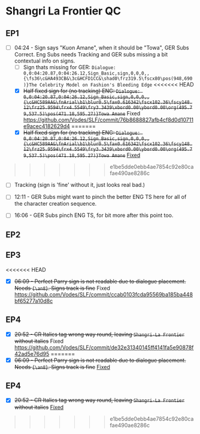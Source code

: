 # Shangri La Frontier QC

## EP1

- [ ] 04:24 - Sign says "Kuon Amane", when it should be "Towa", GER Subs Correct. Eng Subs needs Tracking and GER subs missing a bit contextual info on signs.
  - [ ] Sign thats missing for GER: `Dialogue: 0,0:04:20.87,0:04:26.12,Sign_Basic,sign,0,0,0,,{\fs36\c&HA493CB&\3c&HCFD1CC&\shad0\frz319.5\fscx80\pos(948,690)}The Celebrity Model on Fashion's Bleeding Edge`
<<<<<<< HEAD
  - [x] ~~Half fixed sign for (no tracking) ENG: `Dialogue: 0,0:04:20.87,0:04:26.12,Sign_Basic,sign,0,0,0,,{\c&HC589AA&\fnArial\b1\blur0.5\fax0.616342\fscx102.36\fscy148.12\frz25.9594\frx4.5549\fry3.3439\xbord0.00\ybord0.00\org(495.79,537.5)\pos(471.18,595.27)}Towa Amane`~~ Fixed https://github.com/Vodes/SLF/commit/76b8688827afb4cf8d0d10711e9acec4182629d4
=======
  - [x] ~~Half fixed sign for (no tracking) ENG: `Dialogue: 0,0:04:20.87,0:04:26.12,Sign_Basic,sign,0,0,0,,{\c&HC589AA&\fnArial\b1\blur0.5\fax0.616342\fscx102.36\fscy148.12\frz25.9594\frx4.5549\fry3.3439\xbord0.00\ybord0.00\org(495.79,537.5)\pos(471.18,595.27)}Towa Amane`~~ [Fixed](https://github.com/Vodes/SLF/tree/76b8688827afb4cf8d0d10711e9acec4182629d4)
>>>>>>> e1be5dde0ebb4ae7854c92e80cafae490ae8286c
  - [ ] Tracking (sign is 'fine' without it, just looks real bad.)

- [ ] 12:11 - GER Subs might want to pinch the better ENG TS here for all of the character creation sequence.
- [ ] 16:06 - GER Subs pinch ENG TS, for bit more after this point too.  

## EP2

## EP3

<<<<<<< HEAD
- [x] ~~06:09 - Perfect Parry sign is not readable due to dialogue placement. Needs `{\an8}`. Signs track is fine~~ Fixed https://github.com/Vodes/SLF/commit/ccab0103fcda95569ba185ba448bf65277a10d8c

## EP4

- [x] ~~20:52 - CR Italics tag wrong way round, leaving `Shangri-La Frontier` without italics~~ Fixed https://github.com/Vodes/SLF/commit/de32e31340145ff4141fa5e90878f42ad5e76d95
=======
- [x] ~~06:09 - Perfect Parry sign is not readable due to dialogue placement. Needs `{\an8}`. Signs track is fine~~ [Fixed](https://github.com/Vodes/SLF/tree/ccab0103fcda95569ba185ba448bf65277a10d8c)

## EP4

- [x] ~~20:52 - CR Italics tag wrong way round, leaving `Shangri-La Frontier` without italics~~ [Fixed](https://github.com/Vodes/SLF/tree/de32e31340145ff4141fa5e90878f42ad5e76d95)
>>>>>>> e1be5dde0ebb4ae7854c92e80cafae490ae8286c
